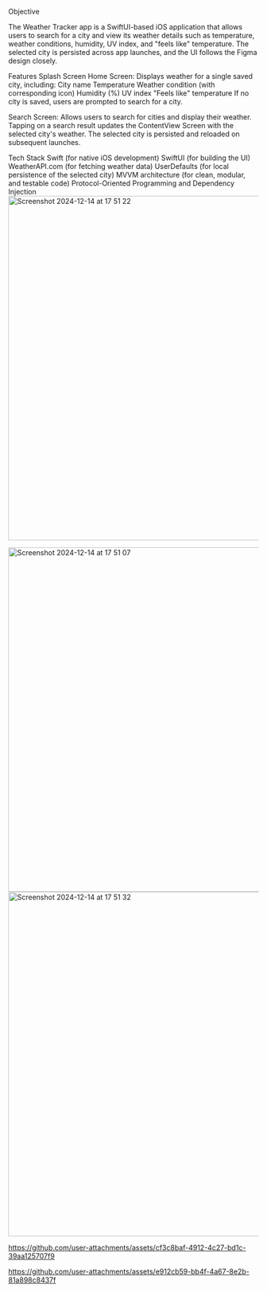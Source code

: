 Objective

The Weather Tracker app is a SwiftUI-based iOS application that allows users to search for a city 
and view its weather details such as temperature, 
weather conditions, humidity, UV index, and "feels like" temperature. 
The selected city is persisted across app launches, and the UI follows the Figma design closely.


Features
Splash Screen
Home Screen:
Displays weather for a single saved city, including:
City name
Temperature
Weather condition (with corresponding icon)
Humidity (%)
UV index
"Feels like" temperature
If no city is saved, users are prompted to search for a city.

Search Screen:
Allows users to search for cities and display their weather.
Tapping on a search result updates the ContentView Screen with the selected city's weather.
The selected city is persisted and reloaded on subsequent launches.

Tech Stack
Swift (for native iOS development)
SwiftUI (for building the UI)
WeatherAPI.com (for fetching weather data)
UserDefaults (for local persistence of the selected city)
MVVM architecture (for clean, modular, and testable code)
Protocol-Oriented Programming and Dependency Injection<img width="692" alt="Screenshot 2024-12-14 at 17 51 22" src="https://github.com/user-attachments/assets/9585b456-d729-4c0b-aa96-e07e610bcdeb" />


<img width="692" alt="Screenshot 2024-12-14 at 17 51 07" src="https://github.com/user-attachments/assets/3821e3b5-c56d-4d5c-8699-df4f85c3c1d7" />
<img width="692" alt="Screenshot 2024-12-14 at 17 51 32" src="https://github.com/user-attachments/assets/9a4e3ee1-b06e-42fa-a581-8242ba81b78f" />


https://github.com/user-attachments/assets/cf3c8baf-4912-4c27-bd1c-39aa125707f9



https://github.com/user-attachments/assets/e912cb59-bb4f-4a67-8e2b-81a898c8437f

